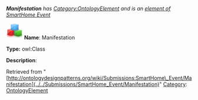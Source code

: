 ___Manifestation__ has [Category:OntologyElement](../../Category/OntologyElement "Category:OntologyElement") and is an [element of](../../Property/ElementOf "Property:ElementOf") [SmartHome Event](../../Submissions/SmartHome_Event "Submissions:SmartHome Event")_


  




[![Class](../../images/thumb/2/27/Class.gif/45px-Class.gif)](../../Image/Class.gif "Class")
__Name__: Manifestation 


__Type:__ owl:Class 


__Description__: 





Retrieved from "[http://ontologydesignpatterns.org/wiki/Submissions:SmartHome\_Event/Manifestation](../../Submissions/SmartHome_Event/Manifestation)"
 [Category](http://ontologydesignpatterns.org/wiki/Special:Categories "Special:Categories"): [OntologyElement](../../Category/OntologyElement "Category:OntologyElement")